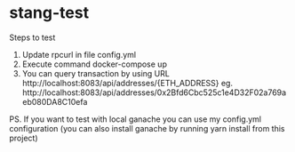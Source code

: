 # stang-test

Steps to test
1. Update rpcurl in file config.yml
2. Execute command docker-compose up
3. You can query transaction by using URL http://localhost:8083/api/addresses/{ETH_ADDRESS} 
eg. http://localhost:8083/api/addresses/0x2Bfd6Cbc525c1e4D32F02a769aeb080DA8C10efa

PS. If you want to test with local ganache you can use my config.yml configuration (you can also install ganache by running yarn install from this project)
